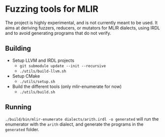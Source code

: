 # Fuzzing tools for MLIR

The project is highly experimental, and is not currently meant to be used.
It aims at deriving fuzzers, reducers, or mutators for MLIR dialects, using
IRDL and to avoid generating programs that do not verify.

## Building

- Setup LLVM and IRDL projects
  - `git submodule update --init --recursive`
  - `./utils/build-llvm.sh`
- Setup CMake
  - `./utils/setup.sh`
- Build the different tools (only mlir-enumerate for now)
  - `./utils/build.sh`

## Running

`./build/bin/mlir-enumerate dialects/arith.irdl -o generated` will run the
enumerator with the `arith` dialect, and generate the programs in the
`generated` folder.